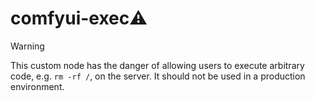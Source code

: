 # comfyui-exec⚠️

> [!WARNING]
> This custom node has the danger of allowing users to execute arbitrary code, e.g. `rm -rf /`, on the server. It should not be used in a production environment.
